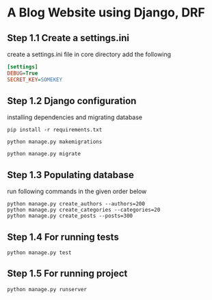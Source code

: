 # A Blog Website using Django, DRF

## Step 1.1 Create a settings.ini
create a settings.ini file in core directory add the following
```ini
[settings]
DEBUG=True
SECRET_KEY=SOMEKEY
```
## Step 1.2 Django configuration
installing dependencies and migrating database
```commandline
pip install -r requirements.txt

python manage.py makemigrations

python manage.py migrate
```

## Step 1.3 Populating database
run following commands in the given order below
```commandline
python manage.py create_authors --authors=200
python manage.py create_categories --categories=20
python manage.py create_posts --posts=300
```

## Step 1.4 For running tests
```commandline
python manage.py test
```

## Step 1.5 For running project
```commandline
python manage.py runserver
```